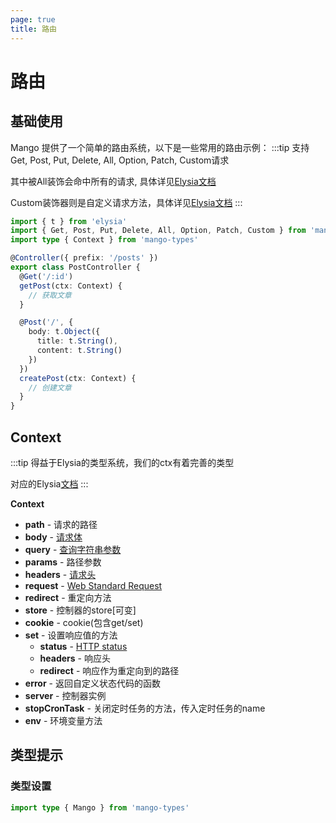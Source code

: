 ```yaml
---
page: true
title: 路由 
---
```


# 路由

## 基础使用
Mango 提供了一个简单的路由系统，以下是一些常用的路由示例：
:::tip 
支持Get, Post, Put, Delete, All, Option, Patch, Custom请求

其中被All装饰会命中所有的请求, 具体详见[Elysia文档](https://elysiajs.com/essential/route.html#custom-method)

Custom装饰器则是自定义请求方法，具体详见[Elysia文档](https://elysiajs.com/essential/route.html#elysia-all)
:::



```ts
import { t } from 'elysia'
import { Get, Post, Put, Delete, All, Option, Patch, Custom } from 'mango-core'
import type { Context } from 'mango-types'

@Controller({ prefix: '/posts' })
export class PostController {
  @Get('/:id')
  getPost(ctx: Context) {
    // 获取文章
  }

  @Post('/', {
    body: t.Object({
      title: t.String(),
      content: t.String()
    })
  })
  createPost(ctx: Context) {
    // 创建文章
  }
}
```

## Context
:::tip
得益于Elysia的类型系统，我们的ctx有着完善的类型

对应的Elysia[文档](https://elysiajs.com/essential/handler.html)
:::

**Context**

-   **path** - 请求的路径
-   **body** - [请求体](https://developer.mozilla.org/en-US/docs/Web/HTTP/Messages)
-   **query** - [查询字符串参数](https://en.wikipedia.org/wiki/Query_string)
-   **params** - 路径参数
-   **headers** - [请求头](https://developer.mozilla.org/en-US/docs/Web/HTTP/Headers)
-   **request** - [Web Standard Request](https://developer.mozilla.org/en-US/docs/Web/API/Request)
-   **redirect** - 重定向方法
-   **store** - 控制器的store[可变]
-   **cookie** - cookie(包含get/set)
-   **set** - 设置响应值的方法
    -   **status** - [HTTP status](https://developer.mozilla.org/en-US/docs/Web/HTTP/Status)
    -   **headers** - 响应头
    -   **redirect** - 响应作为重定向到的路径
-   **error** - 返回自定义状态代码的函数
-   **server** - 控制器实例
-   **stopCronTask** - 关闭定时任务的方法，传入定时任务的name
-   **env** - 环境变量方法

## 类型提示
### 类型设置
```ts
import type { Mango } from 'mango-types'


```